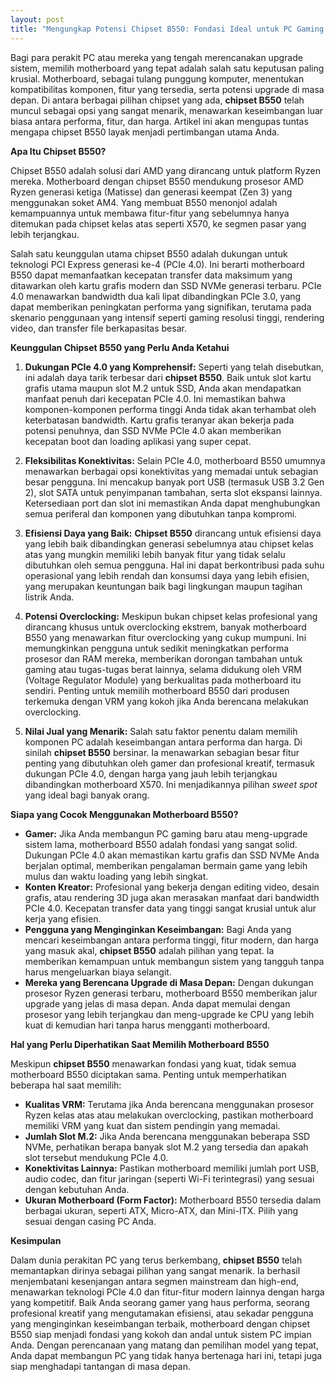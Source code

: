 ```yaml
---
layout: post
title: "Mengungkap Potensi Chipset B550: Fondasi Ideal untuk PC Gaming dan Produktivitas Anda"
---
```


Bagi para perakit PC atau mereka yang tengah merencanakan upgrade sistem, memilih motherboard yang tepat adalah salah satu keputusan paling krusial. Motherboard, sebagai tulang punggung komputer, menentukan kompatibilitas komponen, fitur yang tersedia, serta potensi upgrade di masa depan. Di antara berbagai pilihan chipset yang ada, **chipset B550** telah muncul sebagai opsi yang sangat menarik, menawarkan keseimbangan luar biasa antara performa, fitur, dan harga. Artikel ini akan mengupas tuntas mengapa chipset B550 layak menjadi pertimbangan utama Anda.

**Apa Itu Chipset B550?**

Chipset B550 adalah solusi dari AMD yang dirancang untuk platform Ryzen mereka. Motherboard dengan chipset B550 mendukung prosesor AMD Ryzen generasi ketiga (Matisse) dan generasi keempat (Zen 3) yang menggunakan soket AM4. Yang membuat B550 menonjol adalah kemampuannya untuk membawa fitur-fitur yang sebelumnya hanya ditemukan pada chipset kelas atas seperti X570, ke segmen pasar yang lebih terjangkau.

Salah satu keunggulan utama chipset B550 adalah dukungan untuk teknologi PCI Express generasi ke-4 (PCIe 4.0). Ini berarti motherboard B550 dapat memanfaatkan kecepatan transfer data maksimum yang ditawarkan oleh kartu grafis modern dan SSD NVMe generasi terbaru. PCIe 4.0 menawarkan bandwidth dua kali lipat dibandingkan PCIe 3.0, yang dapat memberikan peningkatan performa yang signifikan, terutama pada skenario penggunaan yang intensif seperti gaming resolusi tinggi, rendering video, dan transfer file berkapasitas besar.

**Keunggulan Chipset B550 yang Perlu Anda Ketahui**

1.  **Dukungan PCIe 4.0 yang Komprehensif:** Seperti yang telah disebutkan, ini adalah daya tarik terbesar dari **chipset B550**. Baik untuk slot kartu grafis utama maupun slot M.2 untuk SSD, Anda akan mendapatkan manfaat penuh dari kecepatan PCIe 4.0. Ini memastikan bahwa komponen-komponen performa tinggi Anda tidak akan terhambat oleh keterbatasan bandwidth. Kartu grafis teranyar akan bekerja pada potensi penuhnya, dan SSD NVMe PCIe 4.0 akan memberikan kecepatan boot dan loading aplikasi yang super cepat.

2.  **Fleksibilitas Konektivitas:** Selain PCIe 4.0, motherboard B550 umumnya menawarkan berbagai opsi konektivitas yang memadai untuk sebagian besar pengguna. Ini mencakup banyak port USB (termasuk USB 3.2 Gen 2), slot SATA untuk penyimpanan tambahan, serta slot ekspansi lainnya. Ketersediaan port dan slot ini memastikan Anda dapat menghubungkan semua periferal dan komponen yang dibutuhkan tanpa kompromi.

3.  **Efisiensi Daya yang Baik:** **Chipset B550** dirancang untuk efisiensi daya yang lebih baik dibandingkan generasi sebelumnya atau chipset kelas atas yang mungkin memiliki lebih banyak fitur yang tidak selalu dibutuhkan oleh semua pengguna. Hal ini dapat berkontribusi pada suhu operasional yang lebih rendah dan konsumsi daya yang lebih efisien, yang merupakan keuntungan baik bagi lingkungan maupun tagihan listrik Anda.

4.  **Potensi Overclocking:** Meskipun bukan chipset kelas profesional yang dirancang khusus untuk overclocking ekstrem, banyak motherboard B550 yang menawarkan fitur overclocking yang cukup mumpuni. Ini memungkinkan pengguna untuk sedikit meningkatkan performa prosesor dan RAM mereka, memberikan dorongan tambahan untuk gaming atau tugas-tugas berat lainnya, selama didukung oleh VRM (Voltage Regulator Module) yang berkualitas pada motherboard itu sendiri. Penting untuk memilih motherboard B550 dari produsen terkemuka dengan VRM yang kokoh jika Anda berencana melakukan overclocking.

5.  **Nilai Jual yang Menarik:** Salah satu faktor penentu dalam memilih komponen PC adalah keseimbangan antara performa dan harga. Di sinilah **chipset B550** bersinar. Ia menawarkan sebagian besar fitur penting yang dibutuhkan oleh gamer dan profesional kreatif, termasuk dukungan PCIe 4.0, dengan harga yang jauh lebih terjangkau dibandingkan motherboard X570. Ini menjadikannya pilihan *sweet spot* yang ideal bagi banyak orang.

**Siapa yang Cocok Menggunakan Motherboard B550?**

*   **Gamer:** Jika Anda membangun PC gaming baru atau meng-upgrade sistem lama, motherboard B550 adalah fondasi yang sangat solid. Dukungan PCIe 4.0 akan memastikan kartu grafis dan SSD NVMe Anda berjalan optimal, memberikan pengalaman bermain game yang lebih mulus dan waktu loading yang lebih singkat.
*   **Konten Kreator:** Profesional yang bekerja dengan editing video, desain grafis, atau rendering 3D juga akan merasakan manfaat dari bandwidth PCIe 4.0. Kecepatan transfer data yang tinggi sangat krusial untuk alur kerja yang efisien.
*   **Pengguna yang Menginginkan Keseimbangan:** Bagi Anda yang mencari keseimbangan antara performa tinggi, fitur modern, dan harga yang masuk akal, **chipset B550** adalah pilihan yang tepat. Ia memberikan kemampuan untuk membangun sistem yang tangguh tanpa harus mengeluarkan biaya selangit.
*   **Mereka yang Berencana Upgrade di Masa Depan:** Dengan dukungan prosesor Ryzen generasi terbaru, motherboard B550 memberikan jalur upgrade yang jelas di masa depan. Anda dapat memulai dengan prosesor yang lebih terjangkau dan meng-upgrade ke CPU yang lebih kuat di kemudian hari tanpa harus mengganti motherboard.

**Hal yang Perlu Diperhatikan Saat Memilih Motherboard B550**

Meskipun **chipset B550** menawarkan fondasi yang kuat, tidak semua motherboard B550 diciptakan sama. Penting untuk memperhatikan beberapa hal saat memilih:

*   **Kualitas VRM:** Terutama jika Anda berencana menggunakan prosesor Ryzen kelas atas atau melakukan overclocking, pastikan motherboard memiliki VRM yang kuat dan sistem pendingin yang memadai.
*   **Jumlah Slot M.2:** Jika Anda berencana menggunakan beberapa SSD NVMe, perhatikan berapa banyak slot M.2 yang tersedia dan apakah slot tersebut mendukung PCIe 4.0.
*   **Konektivitas Lainnya:** Pastikan motherboard memiliki jumlah port USB, audio codec, dan fitur jaringan (seperti Wi-Fi terintegrasi) yang sesuai dengan kebutuhan Anda.
*   **Ukuran Motherboard (Form Factor):** Motherboard B550 tersedia dalam berbagai ukuran, seperti ATX, Micro-ATX, dan Mini-ITX. Pilih yang sesuai dengan casing PC Anda.

**Kesimpulan**

Dalam dunia perakitan PC yang terus berkembang, **chipset B550** telah memantapkan dirinya sebagai pilihan yang sangat menarik. Ia berhasil menjembatani kesenjangan antara segmen mainstream dan high-end, menawarkan teknologi PCIe 4.0 dan fitur-fitur modern lainnya dengan harga yang kompetitif. Baik Anda seorang gamer yang haus performa, seorang profesional kreatif yang mengutamakan efisiensi, atau sekadar pengguna yang menginginkan keseimbangan terbaik, motherboard dengan chipset B550 siap menjadi fondasi yang kokoh dan andal untuk sistem PC impian Anda. Dengan perencanaan yang matang dan pemilihan model yang tepat, Anda dapat membangun PC yang tidak hanya bertenaga hari ini, tetapi juga siap menghadapi tantangan di masa depan.
